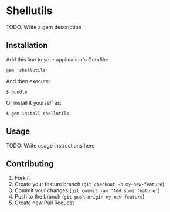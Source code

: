 # Shellutils

TODO: Write a gem description

## Installation

Add this line to your application's Gemfile:

    gem 'shellutils'

And then execute:

    $ bundle

Or install it yourself as:

    $ gem install shellutils

## Usage

TODO: Write usage instructions here

## Contributing

1. Fork it
2. Create your feature branch (`git checkout -b my-new-feature`)
3. Commit your changes (`git commit -am 'Add some feature'`)
4. Push to the branch (`git push origin my-new-feature`)
5. Create new Pull Request
